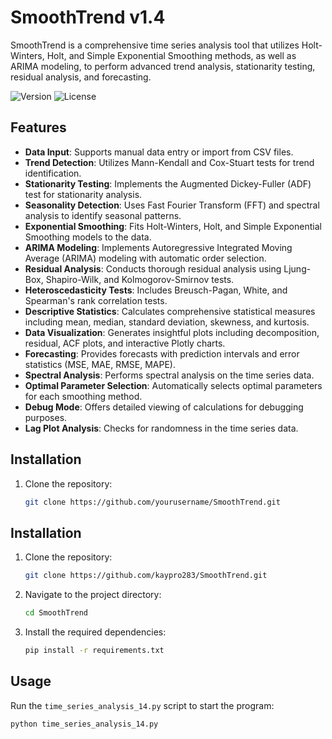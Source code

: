 # SmoothTrend v1.4

SmoothTrend is a comprehensive time series analysis tool that utilizes Holt-Winters, Holt, and Simple Exponential Smoothing methods, as well as ARIMA modeling, to perform advanced trend analysis, stationarity testing, residual analysis, and forecasting.

![Version](https://img.shields.io/badge/version-1.4-blue.svg)
![License](https://img.shields.io/badge/license-GPL--2.0-green.svg)

## Features

- **Data Input**: Supports manual data entry or import from CSV files.
- **Trend Detection**: Utilizes Mann-Kendall and Cox-Stuart tests for trend identification.
- **Stationarity Testing**: Implements the Augmented Dickey-Fuller (ADF) test for stationarity analysis.
- **Seasonality Detection**: Uses Fast Fourier Transform (FFT) and spectral analysis to identify seasonal patterns.
- **Exponential Smoothing**: Fits Holt-Winters, Holt, and Simple Exponential Smoothing models to the data.
- **ARIMA Modeling**: Implements Autoregressive Integrated Moving Average (ARIMA) modeling with automatic order selection.
- **Residual Analysis**: Conducts thorough residual analysis using Ljung-Box, Shapiro-Wilk, and Kolmogorov-Smirnov tests.
- **Heteroscedasticity Tests**: Includes Breusch-Pagan, White, and Spearman's rank correlation tests.
- **Descriptive Statistics**: Calculates comprehensive statistical measures including mean, median, standard deviation, skewness, and kurtosis.
- **Data Visualization**: Generates insightful plots including decomposition, residual, ACF plots, and interactive Plotly charts.
- **Forecasting**: Provides forecasts with prediction intervals and error statistics (MSE, MAE, RMSE, MAPE).
- **Spectral Analysis**: Performs spectral analysis on the time series data.
- **Optimal Parameter Selection**: Automatically selects optimal parameters for each smoothing method.
- **Debug Mode**: Offers detailed viewing of calculations for debugging purposes.
- **Lag Plot Analysis**: Checks for randomness in the time series data.

## Installation

1. Clone the repository:
   ```bash
   git clone https://github.com/yourusername/SmoothTrend.git

## Installation

1. Clone the repository:
    ```bash
    git clone https://github.com/kaypro283/SmoothTrend.git
    ```
2. Navigate to the project directory:
    ```bash
    cd SmoothTrend
    ```
3. Install the required dependencies:
    ```bash
    pip install -r requirements.txt
    ```

## Usage

Run the `time_series_analysis_14.py` script to start the program:

```bash
python time_series_analysis_14.py
